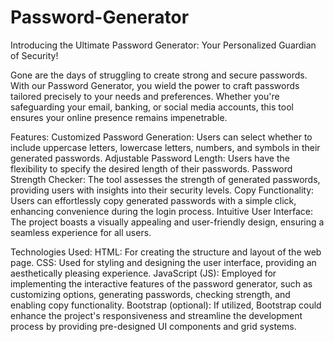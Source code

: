# Password-Generator
Introducing the Ultimate Password Generator: Your Personalized Guardian of Security! 

Gone are the days of struggling to create strong and secure passwords. With our Password Generator, you wield the power to craft passwords tailored precisely to your needs and preferences. Whether you're safeguarding your email, banking, or social media accounts, this tool ensures your online presence remains impenetrable.

Features:
Customized Password Generation: Users can select whether to include uppercase letters, lowercase letters, numbers, and symbols in their generated passwords.
Adjustable Password Length: Users have the flexibility to specify the desired length of their passwords.
Password Strength Checker: The tool assesses the strength of generated passwords, providing users with insights into their security levels.
Copy Functionality: Users can effortlessly copy generated passwords with a simple click, enhancing convenience during the login process.
Intuitive User Interface: The project boasts a visually appealing and user-friendly design, ensuring a seamless experience for all users.

Technologies Used:
HTML: For creating the structure and layout of the web page.
CSS: Used for styling and designing the user interface, providing an aesthetically pleasing experience.
JavaScript (JS): Employed for implementing the interactive features of the password generator, such as customizing options, generating passwords, checking strength, and enabling copy functionality.
Bootstrap (optional): If utilized, Bootstrap could enhance the project's responsiveness and streamline the development process by providing pre-designed UI components and grid systems.
